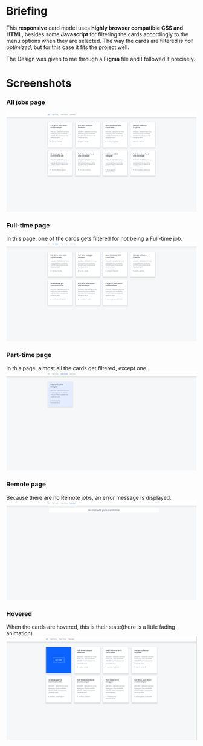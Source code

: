 # Briefing

This __responsive__ card model uses __highly browser compatible CSS and HTML__, besides some __Javascript__ for filtering the cards accordingly to the menu options when they are selected. The way the cards are filtered _is not optimized_, but for this case it fits the project well.

The Design was given to me through a __Figma__ file and I followed it precisely.

# Screenshots
### All jobs page
![All jobs page](./readmePhotos/Cards-All-page.png)

### Full-time page
In this page, one of the cards gets filtered for not being a Full-time job.
![Full-time jobs page](./readmePhotos/Cards-FullTime-page.png)

### Part-time page
In this page, almost all the cards get filtered, except one.
![Part-time jobs page](./readmePhotos/Cards-PartTime-page.png)

### Remote page
Because there are no Remote jobs, an error message is displayed.
![Remote jobs page](./readmePhotos/Cards-Remote-page.png)

### Hovered
When the cards are hovered, this is their state(there is a little fading animation).
![hovered jobs state](./readmePhotos/Cards-All-page-hovered.png)
